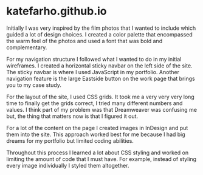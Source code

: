 # katefarho.github.io
Initially I was very inspired by the film photos that I wanted to include which guided a lot of design choices. I created a color palette that encompassed the warm feel of the photos and used a font that was bold and complementary. 

For my navigation structure I followed what I wanted to do in my initial wireframes. I created a horizontal sticky navbar on the left side of the site. The sticky navbar is where I used JavaScript in my portfolio. Another navigation feature is the large Eastside button on the work page that brings you to my case study. 

For the layout of the site, I used CSS grids. It took me a very very very long time to finally get the grids correct, I tried many different numbers and values. I think part of my problem was that Dreamweaver was confusing me but, the thing that matters now is that I figured it out. 

For a lot of the content on the page I created images in InDesign and put them into the site. This approach worked best for me because I had big dreams for my portfolio but limited coding abilities. 

Throughout this process I learned a lot about CSS styling and worked on limiting the amount of code that I must have. For example, instead of styling every image individually I styled them altogether. 
